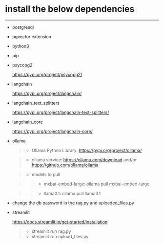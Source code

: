 # install the below dependencies
-----------------
* postgresql
* pgvector extension
* python3
* pip

* psycopg2

	https://pypi.org/project/psycopg2/

* langchain

	https://pypi.org/project/langchain/

* langchain_text_splitters

	https://pypi.org/project/langchain-text-splitters/

* langchain_core

	https://pypi.org/project/langchain-core/
	

* ollama

	>* Ollama Python Library: https://pypi.org/project/ollama/

	>* ollama service: https://ollama.com/download and/or https://github.com/ollama/ollama

	>* models to pull

	>>* mxbai-embed-large: ollama pull mxbai-embed-large
	
	>>* llama3.1: ollama pull llama3.1

* change the db password in the rag.py and uploaded_files.py

* streamlit

	https://docs.streamlit.io/get-started/installation

	>* streamlit run rag.py
	>* streamlit run upload_files.py